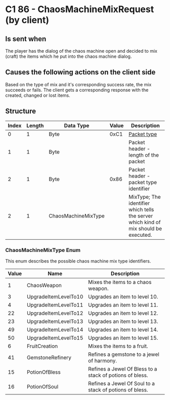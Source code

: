 # C1 86 - ChaosMachineMixRequest (by client)

## Is sent when

The player has the dialog of the chaos machine open and decided to mix (craft) the items which he put into the chaos machine dialog.

## Causes the following actions on the client side

Based on the type of mix and it's corresponding success rate, the mix succeeds or fails. The client gets a corresponding response with the created, changed or lost items.

## Structure

| Index | Length | Data Type | Value | Description |
|-------|--------|-----------|-------|-------------|
| 0 | 1 |   Byte   | 0xC1  | [Packet type](PacketTypes.md) |
| 1 | 1 |    Byte   |      | Packet header - length of the packet |
| 2 | 1 |    Byte   | 0x86  | Packet header - packet type identifier |
| 2 | 1 | ChaosMachineMixType |  | MixType; The identifier which tells the server which kind of mix should be executed. |

### ChaosMachineMixType Enum

This enum describes the possible chaos machine mix type identifiers.

| Value | Name | Description |
|-------|------|-------------|
| 1 | ChaosWeapon | Mixes the items to a chaos weapon. |
| 3 | UpgradeItemLevelTo10 | Upgrades an item to level 10. |
| 4 | UpgradeItemLevelTo11 | Upgrades an item to level 11. |
| 22 | UpgradeItemLevelTo12 | Upgrades an item to level 12. |
| 23 | UpgradeItemLevelTo13 | Upgrades an item to level 13. |
| 49 | UpgradeItemLevelTo14 | Upgrades an item to level 14. |
| 50 | UpgradeItemLevelTo15 | Upgrades an item to level 15. |
| 6 | FruitCreation | Mixes the items to a fruit. |
| 41 | GemstoneRefinery | Refines a gemstone to a jewel of harmony. |
| 15 | PotionOfBless | Refines a Jewel Of Bless to a stack of potions of bless. |
| 16 | PotionOfSoul | Refines a Jewel Of Soul to a stack of potions of bless. |